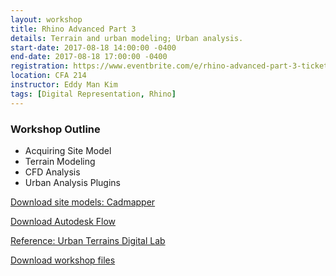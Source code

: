 ```yaml
---
layout: workshop
title: Rhino Advanced Part 3
details: Terrain and urban modeling; Urban analysis.
start-date: 2017-08-18 14:00:00 -0400
end-date: 2017-08-18 17:00:00 -0400
registration: https://www.eventbrite.com/e/rhino-advanced-part-3-tickets-36914503273
location: CFA 214
instructor: Eddy Man Kim
tags: [Digital Representation, Rhino]
---
```

### Workshop Outline

- Acquiring Site Model
- Terrain Modeling
- CFD Analysis
- Urban Analysis Plugins

[Download site models: Cadmapper](https://cadmapper.com/)

[Download Autodesk Flow](http://www.autodesk.com/education/free-software/flow-design)

[Reference: Urban Terrains Digital Lab](https://utdl.org/)

[Download workshop files](https://drive.google.com/open?id=0B0111Njq_CrQSzc0TUVvc0hRWlk)